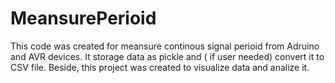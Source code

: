 # MeansurePerioid

This code was created for meansure continous signal perioid from Adruino and AVR devices. It storage data as pickle and ( if user needed) convert it to CSV file. 
Beside, this project was created to visualize data and analize it. 
